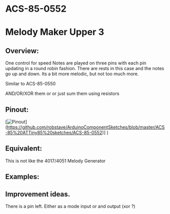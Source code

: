 # ACS-85-0552
Melody Maker Upper 3
==============

## Overview:
One control for speed
Notes are played on three pins with each pin updating in a round robin fashion.
There are rests in this case and the notes go up and down.  Its a bit more melodic, but not too much more.

Similar to ACS-85-0550

AND/OR/XOR them or or just sum them using resistors


## Pinout:
[![Pinout](https://github.com/robstave/ArduinoComponentSketches/blob/master/ACS-85%20ATTiny85%20sketches/ACS-85-0552/images/acs-85-0552.png)] (https://github.com/robstave/ArduinoComponentSketches/blob/master/ACS-85%20ATTiny85%20sketches/ACS-85-0552)] )

## Equivalent:
This is not like the 4017/4051 Melody Generator

## Examples:

## Improvement ideas.
There is a pin left.  Either as a mode input or and output (xor ?)


 
